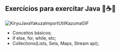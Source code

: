 ## Exercícios para exercitar Java 🥸☕🍵
![KiryuJavaYakuzaImportUtilKazumaGIF](https://user-images.githubusercontent.com/29407854/172042980-b68c5563-f012-4bfb-8d66-10341b071567.gif)

 - Conceitos básicos;
 - if else, for, while, etc;
 - Collections(Lists, Sets, Maps, Stream api);

